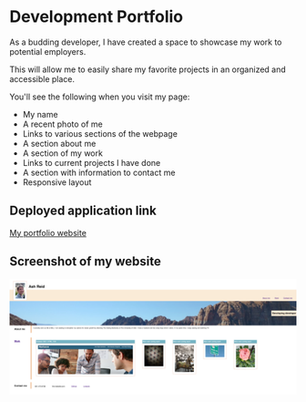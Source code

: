 # Development Portfolio

As a budding developer, I have created a space to showcase my work to potential employers. 

This will allow me to easily share my favorite projects in an organized and accessible place. 

You'll see the following when you visit my page:
- My name
- A recent photo of me
- Links to various sections of the webpage
- A section about me
- A section of my work
- Links to current projects I have done
- A section with information to contact me
- Responsive layout

## Deployed application link

[My portfolio website](https://ashtreid.github.io/candidate-portfolio-portal/)

## Screenshot of my website

![Portfolio](../website-sample.png)